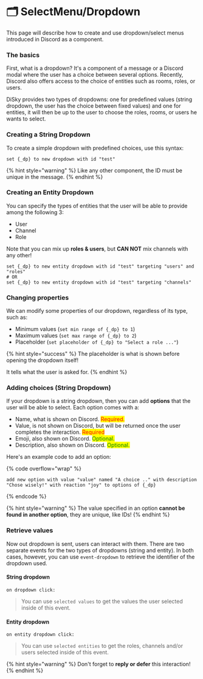 # 🗂 SelectMenu/Dropdown

This page will describe how to create and use dropdown/select menus introduced in Discord as a component.

### The basics

First, what is a dropdown? It's a component of a message or a Discord modal where the user has a choice between several options. Recently, Discord also offers access to the choice of entities such as rooms, roles, or users.

DiSky provides two types of dropdowns: one for predefined values (string dropdown, the user has the choice between fixed values) and one for entities, it will then be up to the user to choose the roles, rooms, or users he wants to select.

### Creating a String Dropdown

To create a simple dropdown with predefined choices, use this syntax:

```applescript
set {_dp} to new dropdown with id "test"
```

{% hint style="warning" %}
Like any other component, the ID must be unique in the message.
{% endhint %}

### Creating an Entity Dropdown

You can specify the types of entities that the user will be able to provide among the following 3:

* User
* Channel
* Role

Note that you can mix up **roles & users**, but **CAN NOT** mix channels with any other!

```applescript
set {_dp} to new entity dropdown with id "test" targeting "users" and "roles"
# OR
set {_dp} to new entity dropdown with id "test" targeting "channels"
```

### Changing properties

We can modify some properties of our dropdown, regardless of its type, such as:

* Minimum values (`set min range of {_dp} to 1`)
* Maximum values (`set max range of {_dp} to 2`)
* Placeholder (`set placeholder of {_dp} to "Select a role ..."`)

{% hint style="success" %}
The placeholder is what is shown before opening the dropdown itself!

It tells what the user is asked for.
{% endhint %}

### Adding choices (String Dropdown)

If your dropdown is a string dropdown, then you can add **options** that the user will be able to select. Each option comes with a:

* Name, what is shown on Discord. <mark style="color:red;">Required.</mark>
* Value, is not shown on Discord, but will be returned once the user completes the interaction. <mark style="color:red;">Required</mark>
* Emoji, also shown on Discord. <mark style="color:green;">Optional.</mark>
* Description, also shown on Discord. <mark style="color:green;">Optional.</mark>

Here's an example code to add an option:

{% code overflow="wrap" %}
```applescript
add new option with value "value" named "A choice .." with description "Chose wisely!" with reaction "joy" to options of {_dp}
```
{% endcode %}

{% hint style="warning" %}
The value specified in an option **cannot be found in another option**, they are unique, like IDs!
{% endhint %}

### Retrieve values

Now out dropdown is sent, users can interact with them. There are two separate events for the two types of dropdowns (string and entity). In both cases, however, you can use `event-dropdown` to retrieve the identifier of the dropdown used.

#### String dropdown

```applescript
on dropdown click:
```

> You can use `selected values` to get the values the user selected inside of this event.

#### Entity dropdown

```applescript
on entity dropdown click:
```

> You can use `selected entities` to get the roles, channels and/or users selected inside of this event.

{% hint style="warning" %}
Don't forget to **reply or defer** this interaction!
{% endhint %}
